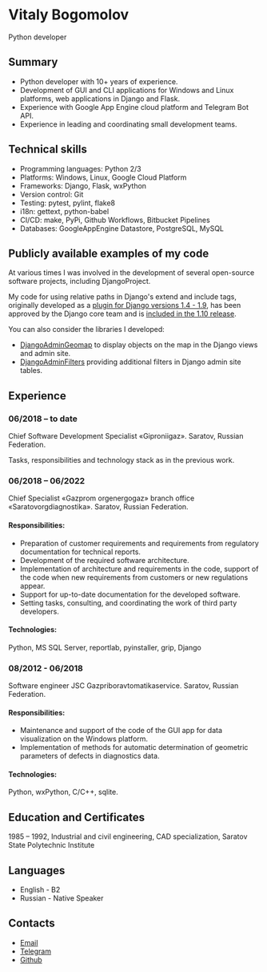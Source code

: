 # Vitaly Bogomolov

Python developer

## Summary

- Python developer with 10+ years of experience.
- Development of GUI and CLI applications for Windows and Linux platforms, web applications in Django and Flask.
- Experience with Google App Engine cloud platform and Telegram Bot API.
- Experience in leading and coordinating small development teams.

## Technical skills

- Programming languages: Python 2/3
- Platforms: Windows, Linux, Google Cloud Platform
- Frameworks: Django, Flask, wxPython
- Version control: Git
- Testing: pytest, pylint, flake8
- i18n: gettext, python-babel
- CI/CD: make, PyPi, Github Workflows, Bitbucket Pipelines
- Databases: GoogleAppEngine Datastore, PostgreSQL, MySQL

## Publicly available examples of my code

At various times I was involved in the development of several open-source software projects, including DjangoProject.

My code for using relative paths in Django's extend and include tags, originally developed as a [plugin for Django versions 1.4 - 1.9](https://github.com/vb64/django.templates.relative.path),
has been approved by the Django core team and is [included in the 1.10 release](https://github.com/django/django/commit/aec4f97555cbfc9d14d698f61d43a478f5911661).

You can also consider the libraries I developed:

- [DjangoAdminGeomap](https://github.com/vb64/django.admin.geomap) to display objects on the map in the Django views and admin site.
- [DjangoAdminFilters](https://github.com/vb64/django.admin.filters) providing additional filters in Django admin site tables.


## Experience

### 06/2018 – to date
Chief Software Development Specialist «Giproniigaz». Saratov, Russian Federation.

Tasks, responsibilities and technology stack as in the previous work.

### 06/2018 – 06/2022
Chief Specialist «Gazprom orgenergogaz» branch office «Saratovorgdiagnostika». Saratov, Russian Federation.

#### Responsibilities:

- Preparation of customer requirements and requirements from regulatory documentation for technical reports.
- Development of the required software architecture.
- Implementation of architecture and requirements in the code, support of the code when new requirements from customers or new regulations appear.
- Support for up-to-date documentation for the developed software.
- Setting tasks, consulting, and coordinating the work of third party developers.

#### Technologies: 

Python, MS SQL Server, reportlab, pyinstaller, grip, Django

### 08/2012 - 06/2018
Software engineer JSC Gazpriboravtomatikaservice. Saratov, Russian Federation.

#### Responsibilities: 

- Maintenance and support of the code of the GUI app for data visualization on the Windows platform.
- Implementation of methods for automatic determination of geometric parameters of defects in diagnostics data.

#### Technologies: 

Python, wxPython, C/C++, sqlite.


## Education and Certificates

1985 – 1992, Industrial and civil engineering, CAD specialization, Saratov State Polytechnic Institute

## Languages

- English - B2
- Russian - Native Speaker

## Contacts

- [Email](mailto:mail@vitaly-bogomolov.ru)
- [Telegram](https://t.me/vvb64)
- [Github](https://github.com/vb64)
